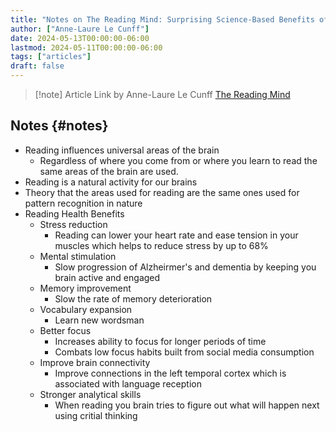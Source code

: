 ```yaml
---
title: "Notes on The Reading Mind: Surprising Science-Based Benefits of Reading Everyday"
author: ["Anne-Laure Le Cunff"]
date: 2024-05-13T00:00:00-06:00
lastmod: 2024-05-11T00:00:00-06:00
tags: ["articles"]
draft: false
---
```


> [!note] Article Link by Anne-Laure Le Cunff
> [The Reading Mind](https://nesslabs.com/benefits-of-reading?utm_source=rss&utm_medium=rss&utm_campaign=benefits-of-reading)


## Notes {#notes}

-   Reading influences universal areas of the brain
    -   Regardless of where you come from or where you learn to read the same areas of the brain are used.
-   Reading is a natural activity for our brains
-   Theory that the areas used for reading are the same ones used for pattern recognition in nature
-   Reading Health Benefits
    -   Stress reduction
        -   Reading can lower your heart rate and ease tension in your muscles which helps to reduce stress by up to 68%
    -   Mental stimulation
        -   Slow progression of Alzheirmer's and dementia by keeping you brain active and engaged
    -   Memory improvement
        -   Slow the rate of memory deterioration
    -   Vocabulary expansion
        -   Learn new wordsman
    -   Better focus
        -   Increases ability to focus for longer periods of time
        -   Combats low focus habits built from social media consumption
    -   Improve brain connectivity
        -   Improve connections in the left temporal cortex which is associated with language reception
    -   Stronger analytical skills
        -   When reading you brain tries to figure out what will happen next using critial thinking
